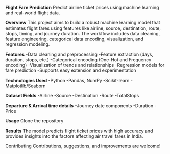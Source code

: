 **Flight Fare Prediction**
Predict airline ticket prices using machine learning and real-world flight data.

**Overview**
This project aims to build a robust machine learning model that estimates flight fares using features like airline, source, destination, route, stops, timing, and journey duration. The workflow includes data cleaning, feature engineering, categorical data encoding, visualization, and regression modeling.

**Features**
-Data cleaning and preprocessing
-Feature extraction (days, duration, stops, etc.)
-Categorical encoding (One-Hot and Frequency encoding)
-Visualization of trends and relationships
-Regression models for fare prediction
-Supports easy extension and experimentation

**Technologies Used**
-Python
-Pandas, NumPy
-Scikit-learn
-Matplotlib/Seaborn

**Dataset Fields**
-Airline
-Source
-Destination
-Route
-TotalStops

**Departure & Arrival time details**
-Journey date components
-Duration
-Price

**Usage**
Clone the repository

**Results**
The model predicts flight ticket prices with high accuracy and provides insights into the factors affecting air travel fares in India.

Contributing
Contributions, suggestions, and improvements are welcome!
